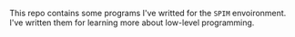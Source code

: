 This repo contains some programs I've writted for the `SPIM`
envoironment. I've written them for learning more about
low-level programming.
